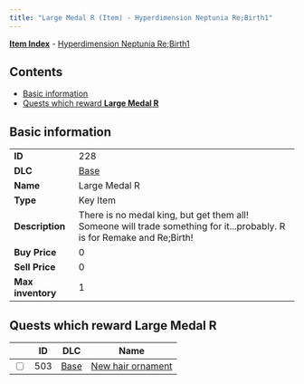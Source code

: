 ```yaml
---
title: "Large Medal R (Item) - Hyperdimension Neptunia Re;Birth1"
---
```


[**Item Index**](/neptunia/rb1/item/index.html) - [Hyperdimension Neptunia Re;Birth1](/neptunia/rb1)

## Contents

- [Basic information](#basic-information)
- [Quests which reward **Large Medal R**](#quests-which-reward-large-medal-r)

## Basic information

|   |   |
| -- | -- |
| **ID** | 228 |
| **DLC** | [Base](/neptunia/rb1/dlc/1-base.html) |
| **Name** | Large Medal R |
| **Type** | Key Item |
| **Description** | There is no medal king, but get them all! Someone will trade something for it...probably. R is for Remake and Re;Birth! |
| **Buy Price** | 0 |
| **Sell Price** | 0 |
| **Max inventory** | 1 |


## Quests which reward **Large Medal R**

|    | ID | DLC | Name |
| -- | -- | --- | ---- |
| <input type="checkbox" id="rb1-quest-1-503" class="trackbox" /> | 503 | [Base](/neptunia/rb1/dlc/1-base.html) | [New hair ornament](/neptunia/rb1/quest/1-503-new-hair-ornament.html) |
